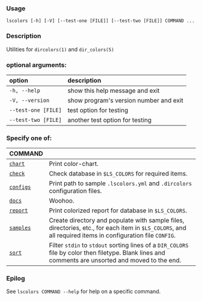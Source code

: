 ### Usage

```
lscolors [-h] [-V] [--test-one [FILE]] [--test-two [FILE]] COMMAND ...
```

### Description

Utilities for `dircolors(1)` and `dir_colors(5)`

### optional arguments:
| option | description |
|:------ |:----------- |
| `-h, --help` | show this help message and exit |
| `-V, --version` | show program's version number and exit |
| `--test-one [FILE]` | test option for testing |
| `--test-two [FILE]` | another test option for testing |

### Specify one of:
| COMMAND | |
|:--- | --- |
| [`chart`](docs/chart.md) | Print color-chart. |
| [`check`](docs/check.md) | Check database in `$LS_COLORS` for required items. |
| [`configs`](docs/configs.md) | Print path to sample `.lscolors.yml` and `.dircolors` configuration files. |
| [`docs`](docs/docs.md) | Woohoo. |
| [`report`](docs/report.md) | Print colorized report for database in `$LS_COLORS`. |
| [`samples`](docs/samples.md) | Create directory and populate with sample files, directories, etc., for each item in `$LS_COLORS`, and all required items in configuration file `CONFIG`. |
| [`sort`](docs/sort.md) | Filter `stdin` to `stdout` sorting lines of a `DIR_COLORS` file by color then filetype. Blank lines and comments are unsorted and moved to the end. |

### Epilog

See `lscolors COMMAND --help` for help on a specific command.

